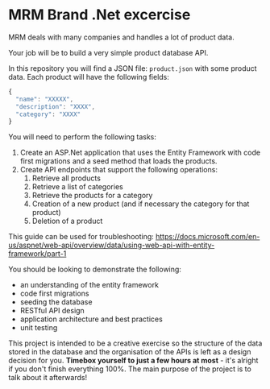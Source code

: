# MRM Brand .Net excercise

MRM deals with many companies and handles a lot of product data.

Your job will be to build a very simple product database API.

In this repository you will find a JSON file: `product.json` with some product data. Each product will have the following fields:

```js
{
  "name": "XXXXX",
  "description": "XXXX",
  "category": "XXXX"
}
```

You will need to perform the following tasks:

1. Create an ASP.Net application that uses the Entity Framework with code first migrations and a seed method that loads the products. 
2. Create API endpoints that support the following operations:
   1. Retrieve all products
   2. Retrieve a list of categories
   3. Retrieve the products for a category
   4. Creation of a new product (and if necessary the category for that product)
   5. Deletion of a product
  
This guide can be used for troubleshooting: https://docs.microsoft.com/en-us/aspnet/web-api/overview/data/using-web-api-with-entity-framework/part-1

You should be looking to demonstrate the following:

* an understanding of the entity framework
* code first migrations
* seeding the database
* RESTful API design
* application architecture and best practices
* unit testing

This project is intended to be a creative exercise so the structure of the data stored in the database and the organisation of the APIs is left as a design decision for you. **Timebox yourself to just a few hours at most** - it's alright if you don't finish everything 100%. The main purpose of the project is to talk about it afterwards!
